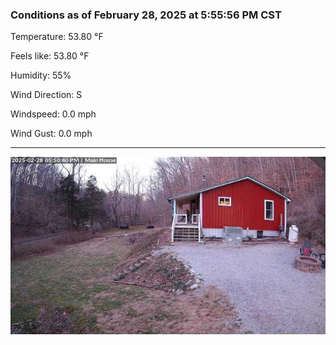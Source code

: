 ### Conditions as of February 28, 2025 at 5:55:56 PM CST 

Temperature: 53.80 &deg;F

Feels like: 53.80 &deg;F

Humidity: 55%

Wind Direction: S

Windspeed: 0.0 mph

Wind Gust: 0.0 mph

---

<img src="./images/latest.jpeg"/>

